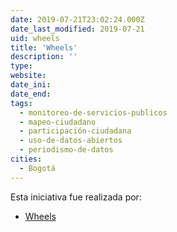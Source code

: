 ```yaml
---
date: 2019-07-21T23:02:24.000Z
date_last_modified: 2019-07-21
uid: wheels
title: 'Wheels'
description: ''
type: 
website: 
date_ini: 
date_end: 
tags:
  - monitoreo-de-servicios-publicos
  - mapeo-ciudadano
  - participación-ciudadana
  - uso-de-datos-abiertos
  - periodismo-de-datos
cities: 
  - Bogotá
---
```


Esta iniciativa fue realizada por:

- [Wheels](/organizaciones/wheels)
